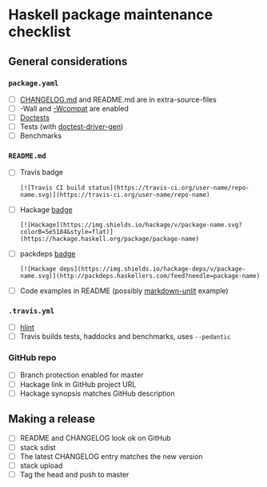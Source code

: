 # Haskell package maintenance checklist

## General considerations

### `package.yaml`

- [ ] [CHANGELOG.md][] and README.md are in extra-source-files
- [ ] -Wall and [-Wcompat][] are enabled
- [ ] [Doctests][]
- [ ] Tests (with [doctest-driver-gen][])
- [ ] Benchmarks

### `README.md`

- [ ] Travis badge

      [![Travis CI build status](https://travis-ci.org/user-name/repo-name.svg)](https://travis-ci.org/user-name/repo-name)

- [ ] Hackage [badge][shields]

      [![Hackage](https://img.shields.io/hackage/v/package-name.svg?colorB=5e5184&style=flat)](https://hackage.haskell.org/package/package-name)

- [ ] packdeps [badge][shields]

      [![Hackage deps](https://img.shields.io/hackage-deps/v/package-name.svg)](http://packdeps.haskellers.com/feed?needle=package-name)

- [ ] Code examples in README (possibly [markdown-unlit][] example)

### `.travis.yml`

- [ ] [hlint][]
- [ ] Travis builds tests, haddocks and benchmarks, uses `--pedantic`

### GitHub repo

- [ ] Branch protection enabled for master
- [ ] Hackage link in GitHub project URL
- [ ] Hackage synopsis matches GitHub description

## Making a release

- [ ] README and CHANGELOG look ok on GitHub
- [ ] stack sdist
- [ ] The latest CHANGELOG entry matches the new version
- [ ] stack upload
- [ ] Tag the head and push to master

[-wcompat]: https://downloads.haskell.org/~ghc/8.4.1/docs/html/users_guide/using-warnings.html#ghc-flag--Wcompat

[changelog.md]: https://keepachangelog.com/en/1.0.0/

[doctests]: https://github.com/sol/doctest#readme

[doctest-driver-gen]: https://github.com/Hexirp/doctest-driver-gen#readme

[markdown-unlit]: https://github.com/sol/markdown-unlit#readme

[hlint]: https://github.com/ndmitchell/hlint#running-with-continuous-integration

[shields]: https://shields.io/
